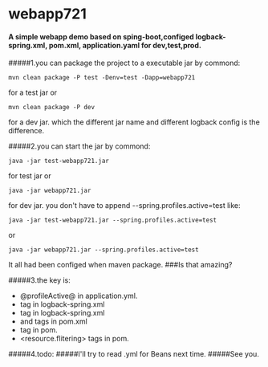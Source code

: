# webapp721
#### A simple webapp demo based on sping-boot,configed logback-spring.xml, pom.xml, application.yaml for dev,test,prod.

#####1.you can package the project to a executable jar by commond:
    
    mvn clean package -P test -Denv=test -Dapp=webapp721
for a test jar  or

    mvn clean package -P dev
for a dev jar. which the different jar name and different logback config is the difference.

#####2.you can start the jar by commond:
   
    java -jar test-webapp721.jar
for test jar or

    java -jar webapp721.jar
for dev jar. you don't have to append --spring.profiles.active=test like:

    java -jar test-webapp721.jar --spring.profiles.active=test
or

    java -jar webapp721.jar --spring.profiles.active=test
It all had been configed when maven package.
###Is that amazing?

#####3.the key is:
*   @profileActive@ in application.yml.
*   <springProfile name="dev"> tag in logback-spring.xml
*   <springProperty > tag in logback-spring.xml
*   and <profiles> <properties> tags in pom.xml
*   <filters> tag in pom.
*   <resource.flitering> tags in pom.

#####4.todo:
#####I'll try to read .yml for Beans next time.
#####See you.